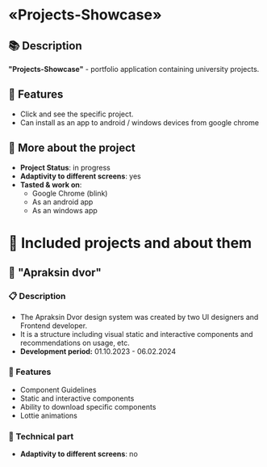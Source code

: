 # «Projects-Showcase»
## 📚 Description
  **"Projects-Showcase"** - portfolio application containing university projects.
## 📑 Features
  *	Сlick and see the specific project.
  *	Can install as an app to android / windows devices from google chrome
## 📖 More about the project
  *	**Project Status**: in progress
  *	**Adaptivity to different screens**: yes
  *	**Tasted & work on**:
    *	Google Chrome (blink)
    * As an android app
    * As an windows app
# 📑 Included projects and about them
## 🏰 "Apraksin dvor"
  ### 📋 Description
  * The Apraksin Dvor design system was created by two UI designers and Frontend developer.
  * It is a structure including visual static and interactive components and recommendations on usage, etc.
  * **Development period:** 01.10.2023 - 06.02.2024
  ### 📌 Features
  * Component Guidelines
  * Static and interactive components
  * Ability to download specific components
  * Lottie animations
  ### 🔧 Technical part
  *	**Adaptivity to different screens**: no